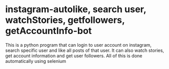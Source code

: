 # instagram-autolike, search user, watchStories, getfollowers, getAccountInfo-bot
This is a python program that can login to user account on instagram, search specific user and like all posts of that user. It can also watch stories, get account information and get user followers. All of this is done automatically using selenium
